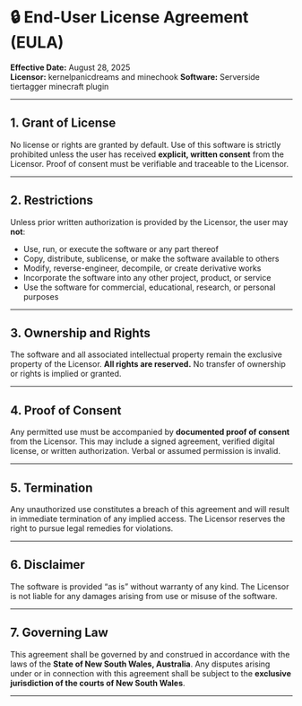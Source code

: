 # 🔒 End-User License Agreement (EULA)

**Effective Date:** August 28, 2025  
**Licensor:** kernelpanicdreams and minechook
**Software:** Serverside tiertagger minecraft plugin

---

## 1. Grant of License

No license or rights are granted by default. Use of this software is strictly prohibited unless the user has received **explicit, written consent** from the Licensor. Proof of consent must be verifiable and traceable to the Licensor.

---

## 2. Restrictions

Unless prior written authorization is provided by the Licensor, the user may **not**:

- Use, run, or execute the software or any part thereof  
- Copy, distribute, sublicense, or make the software available to others  
- Modify, reverse-engineer, decompile, or create derivative works  
- Incorporate the software into any other project, product, or service  
- Use the software for commercial, educational, research, or personal purposes

---

## 3. Ownership and Rights

The software and all associated intellectual property remain the exclusive property of the Licensor. **All rights are reserved.** No transfer of ownership or rights is implied or granted.

---

## 4. Proof of Consent

Any permitted use must be accompanied by **documented proof of consent** from the Licensor. This may include a signed agreement, verified digital license, or written authorization. Verbal or assumed permission is invalid.

---

## 5. Termination

Any unauthorized use constitutes a breach of this agreement and will result in immediate termination of any implied access. The Licensor reserves the right to pursue legal remedies for violations.

---

## 6. Disclaimer

The software is provided “as is” without warranty of any kind. The Licensor is not liable for any damages arising from use or misuse of the software.

---

## 7. Governing Law

This agreement shall be governed by and construed in accordance with the laws of the **State of New South Wales, Australia**. Any disputes arising under or in connection with this agreement shall be subject to the **exclusive jurisdiction of the courts of New South Wales**.

---
